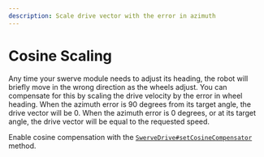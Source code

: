 ```yaml
---
description: Scale drive vector with the error in azimuth
---
```


# Cosine Scaling

Any time your swerve module needs to adjust its heading, the robot will briefly move in the wrong direction as the wheels adjust. You can compensate for this by scaling the drive velocity by the error in wheel heading. When the azimuth error is 90 degrees from its target angle, the drive vector will be 0. When the azimuth error is 0 degrees, or at its target angle, the drive vector will be equal to the requested speed.

Enable cosine compensation with the [`SwerveDrive#setCosineCompensator`](https://broncbotz3481.github.io/YAGSL/swervelib/SwerveDrive.html#setCosineCompensator\(boolean\)) method.
